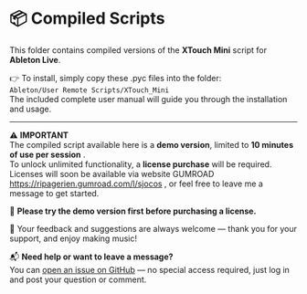 # 📦 Compiled Scripts

This folder contains compiled versions of the **XTouch Mini** script for **Ableton Live**.

👉 To install, simply copy these .pyc files into the folder:  
`Ableton/User Remote Scripts/XTouch_Mini`  
The included complete user manual will guide you through the installation and usage.

---

⚠️ **IMPORTANT**  
The compiled script available here is a **demo version**, limited to **10 minutes of use per session** .  
To unlock unlimited functionality, a **license purchase** will be required.  
Licenses will soon be available via website GUMROAD https://ripagerien.gumroad.com/l/sjocos , or feel free to leave me a message to get started.

🙏 **Please try the demo version first before purchasing a license.**

💬 Your feedback and suggestions are always welcome — thank you for your support, and enjoy making music!

📬 **Need help or want to leave a message?**  
You can [open an issue on GitHub](https://github.com/Ricky-Fr/XTouch-Mini-Script/issues) — no special access required, just log in and post your question or comment.

